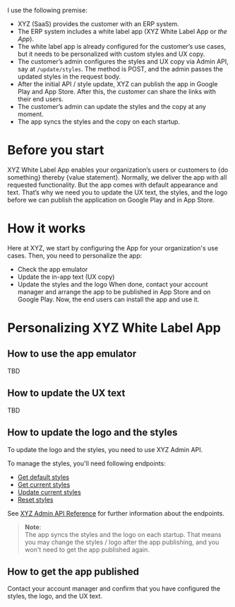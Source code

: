 I use the following premise: 

* XYZ (SaaS) provides the customer with an ERP system. 
* The ERP system includes a white label app (XYZ White Label App or *the App*). 
* The white label app is already configured for the customer’s use cases, but it needs to be personalized with custom styles and UX copy.  
* The customer’s admin configures the styles and UX copy via Admin API, say at `/update/styles`. The method is POST, and the admin passes the updated styles in the request body. 
* After the initial API / style update, XYZ can publish the app in Google Play and App Store. After this, the customer can share the links with their end users. 
* The customer’s admin can update the styles and the copy at any moment. 
* The app syncs the styles and the copy on each startup. 

# Before you start 

XYZ White Label App enables your organization’s users or customers to {do something} thereby {value statement}. 
Normally, we deliver the app with all requested functionality. But the app comes with default appearance and text. That’s why we need you to update the UX text, the styles, and the logo before we can publish the application on Google Play and in App Store. 

# How it works

Here at XYZ, we start by configuring the App for your organization's use cases. 
Then, you need to personalize the app: 
* Check the app emulator 
* Update the in-app text (UX copy) 
* Update the styles and the logo 
When done, contact your account manager and arrange the app to be published in App Store and on Google Play.
Now, the end users can install the app and use it.


# Personalizing XYZ White Label App

## How to use the app emulator 

TBD 

## How to update the UX text

TBD

## How to update the logo and the styles 

To update the logo and the styles, you need to use XYZ Admin API. 

To manage the styles, you'll need following endpoints:

* [Get default styles]() 
* [Get current styles]() 
* [Update current styles]() 
* [Reset styles]()

See [XYZ Admin API Reference]() for further information about the endpoints.  

>**Note**:  
>The app syncs the styles and the logo on each startup. 
That means you may change the styles / logo after the app publishing, and you won't need to get the app published again. 


## How to get the app published 

Contact your account manager and confirm that you have configured the styles, the logo, and the UX text. 


